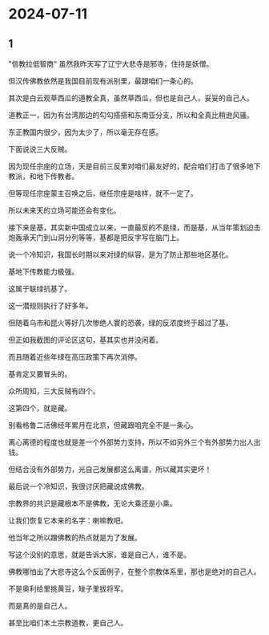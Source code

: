 # 2024-07-11

## 1

"信教拉低智商" 虽然我昨天写了辽宁大悲寺是邪寺，住持是妖僧。

但汉传佛教依然是我国目前现有派别里，最跟咱们一条心的。

其次是白云观草西瓜的道教全真，虽然草西瓜，但也是自己人，妥妥的自己人。

道教正一，因为有台湾那边的勾勾搭搭和东南亚分支，所以和全真比稍逊风骚。

东正教国内很少，因为太少了，所以毫无存在感。

下面说说三大反贼。

因为现任宗座的立场，天是目前三反里对咱们最友好的，配合咱们打击了很多地下教派，和地下传教者。

但等现任宗座蒙主召唤之后，继任宗座是啥样，就不一定了。

所以未来天的立场可能还会有变化。

接下来是基，其实新中国成立以来，一直最反的不是绿，而是基，从当年策划迫击炮轰承天门到山洞分列等等，基都是把反字写在脑门上。

说一个冷知识，我国长时期以来对绿的纵容，是为了防止那些地区基化。

基地下传教能力极强。

这属于联绿抗基了。

这一潜规则执行了好多年。

但随着乌市和昆火等好几次惨绝人寰的恐袭，绿的反浓度终于超过了基。

但正如我截图的评论区这句，基其实也并没闲着。

而且随着近些年绿在高压政策下再次消停。

基肯定又要冒头的。

众所周知，三大反贼有四个。

这第四个，就是藏。

别看格鲁二活佛经年累月在北京，但藏跟咱完全不是一条心。

离心离德的程度也就是差一个外部势力支持，所以不如另外三个有外部势力出人出钱。

但结合没有外部势力，光自己发展都这么离谱，所以藏其实更坏！

最后说一个冷知识，我很讨厌把藏说成佛教。

宗教界的共识是藏根本不是佛教，无论大乘还是小乘。

让我们恢复它本来的名字：喇嘛教吧。

他当年之所以蹭佛教的热点就是为了发展。

写这个没别的意思，就是告诉大家，谁是自己人，谁不是。

佛教哪怕出了大悲寺这么个反面例子，在整个宗教体系里，那也是绝对的自己人。

不是奥利给里挑黄豆，矬子里拔将军。

而是真的是自己人。

甚至比咱们本土宗教道教，更自己人。






